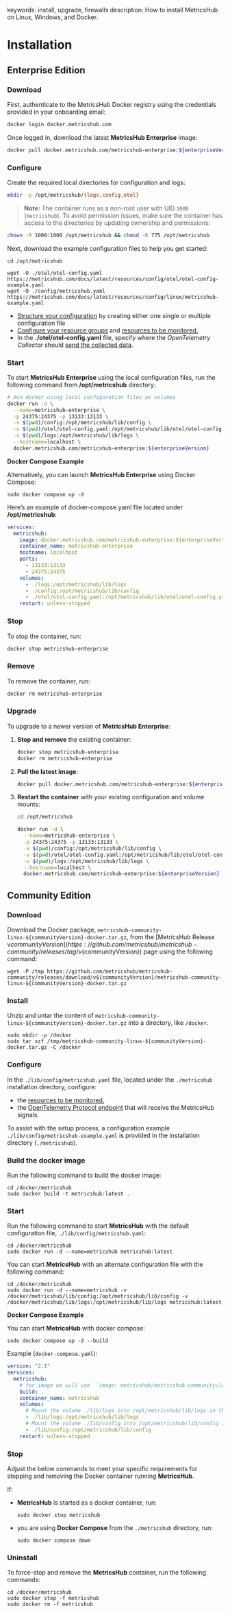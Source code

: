 keywords: install, upgrade, firewalls
description: How to install MetricsHub on Linux, Windows, and Docker.

# Installation

<!-- MACRO{toc|fromDepth=1|toDepth=1|id=toc} -->

## Enterprise Edition

### Download

First, authenticate to the MetricsHub Docker registry using the credentials provided in your onboarding email:

```bash
docker login docker.metricshub.com
```

Once logged in, download the latest **MetricsHub Enterprise** image:

```bash
docker pull docker.metricshub.com/metricshub-enterprise:${enterpriseVersion}
```

### Configure

Create the required local directories for configuration and logs:

```bash
mkdir -p /opt/metricshub/{logs,config,otel}
```

> **Note:** The container runs as a non-root user with UID `1000` (`metricshub`). To avoid permission issues, make sure the container has access to the directories by updating ownership and permissions:

```bash
chown -R 1000:1000 /opt/metricshub && chmod -R 775 /opt/metricshub
```

Next, download the example configuration files to help you get started:

```shell-session
cd /opt/metricshub

wget -O ./otel/otel-config.yaml https://metricshub.com/docs/latest/resources/config/otel/otel-config-example.yaml
wget -O ./config/metricshub.yaml https://metricshub.com/docs/latest/resources/config/linux/metricshub-example.yaml
```

* [Structure your configuration](../configuration/configure-monitoring.md#step-1-structure-your-configuration) by creating either one single or multiple configuration file
* [Configure your resource groups](../configuration/configure-monitoring.md#step-2-configure-resource-groups) and [resources to be monitored.](../configuration/configure-monitoring.md#step-3-configure-resources)
* In the **./otel/otel-config.yaml** file, specify where the _OpenTelemetry Collector_ should [send the collected data](../configuration/send-telemetry.html#configure-the-otel-collector-28enterprise-edition-29).

### Start

To start **MetricsHub Enterprise** using the local configuration files, run the following command from **/opt/metricshub** directory:

```bash
# Run docker using local configuration files as volumes
docker run -d \
  --name=metricshub-enterprise \
  -p 24375:24375 -p 13133:13133 \
  -v $(pwd)/config:/opt/metricshub/lib/config \
  -v $(pwd)/otel/otel-config.yaml:/opt/metricshub/lib/otel/otel-config.yaml \
  -v $(pwd)/logs:/opt/metricshub/lib/logs \
  --hostname=localhost \
  docker.metricshub.com/metricshub-enterprise:${enterpriseVersion}
```

**Docker Compose Example**

Alternatively, you can launch **MetricsHub Enterprise** using Docker Compose:

```shell-session
sudo docker compose up -d
```

Here’s an example of docker-compose.yaml file located under **/opt/metricshub**:

```yaml
services:
  metricshub:
    image: docker.metricshub.com/metricshub-enterprise:${enterpriseVersion}
    container_name: metricshub-enterprise
    hostname: localhost
    ports:
      - 13133:13133                                                        # OpenTelemetry Collector HealthCheck
      - 24375:24375                                                        # OpenTelemetry Collector Prometheus Exporter
    volumes:
      - ./logs:/opt/metricshub/lib/logs                                    # Mount the volume ./logs into /opt/metricshub/lib/logs in the container
      - ./config:/opt/metricshub/lib/config                                # Inject the local ./config directory into the container
      - ./otel/otel-config.yaml:/opt/metricshub/lib/otel/otel-config.yaml  # Inject local ./otel/otel-config.yaml into the container
    restart: unless-stopped
```

### Stop

To stop the container, run:

```bash
docker stop metricshub-enterprise
```

### Remove

To remove the container, run:

```bash
docker rm metricshub-enterprise
```

### Upgrade

To upgrade to a newer version of **MetricsHub Enterprise**:

1. **Stop and remove** the existing container:

   ```bash
   docker stop metricshub-enterprise
   docker rm metricshub-enterprise
   ```

2. **Pull the latest image**:

   ```bash
   docker pull docker.metricshub.com/metricshub-enterprise:${enterpriseVersion}
   ```

3. **Restart the container** with your existing configuration and volume mounts:

   ```bash
   cd /opt/metricshub

   docker run -d \
     --name=metricshub-enterprise \
     -p 24375:24375 -p 13133:13133 \
     -v $(pwd)/config:/opt/metricshub/lib/config \
     -v $(pwd)/otel/otel-config.yaml:/opt/metricshub/lib/otel/otel-config.yaml \
     -v $(pwd)/logs:/opt/metricshub/lib/logs \
     --hostname=localhost \
     docker.metricshub.com/metricshub-enterprise:${enterpriseVersion}
   ```

## Community Edition

### Download

Download the Docker package, `metricshub-community-linux-${communityVersion}-docker.tar.gz`, from the [MetricsHub Release v${communityVersion}](https://github.com/metricshub/metricshub-community/releases/tag/v${communityVersion}) page using the following command:

```shell-session
wget -P /tmp https://github.com/metricshub/metricshub-community/releases/download/v${communityVersion}/metricshub-community-linux-${communityVersion}-docker.tar.gz
```

### Install

Unzip and untar the content of `metricshub-community-linux-${communityVersion}-docker.tar.gz` into a directory, like `/docker`.

```shell-session
sudo mkdir -p /docker
sudo tar xzf /tmp/metricshub-community-linux-${communityVersion}-docker.tar.gz -C /docker
```

### Configure

In the `./lib/config/metricshub.yaml` file, located under the `./metricshub` installation directory, configure:

* the [resources to be monitored.](../configuration/configure-monitoring.md#configure-resources)
* the [OpenTelemetry Protocol endpoint](../configuration/send-telemetry.html#configure-the-otlp-exporter-28community-edition-29) that will receive the MetricsHub signals.

To assist with the setup process, a configuration example `./lib/config/metricshub-example.yaml` is provided in the installation directory (`./metricshub`).

### Build the docker image

Run the following command to build the docker image:

```shell-session
cd /docker/metricshub
sudo docker build -t metricshub:latest .
```

### Start

Run the following command to start **MetricsHub** with the default configuration file, `./lib/config/metricshub.yaml`:

```shell-session
cd /docker/metricshub
sudo docker run -d --name=metricshub metricshub:latest
```

You can start **MetricsHub** with an alternate configuration file with the following command:

```shell-session
cd /docker/metricshub
sudo docker run -d --name=metricshub -v /docker/metricshub/lib/config:/opt/metricshub/lib/config -v /docker/metricshub/lib/logs:/opt/metricshub/lib/logs metricshub:latest
```

**Docker Compose Example**

You can start **MetricsHub** with docker compose:

```shell-session
sudo docker compose up -d --build
```

Example (`docker-compose.yaml`):

```yaml
version: "2.1"
services:
  metricshub:
    # for image we will use ``image: metricshub/metricshub-community:latest``
    build: .
    container_name: metricshub
    volumes:
      # Mount the volume ./lib/logs into /opt/metricshub/lib/logs in the container
      - ./lib/logs:/opt/metricshub/lib/logs
      # Mount the volume ./lib/config into /opt/metricshub/lib/config in the container
      - ./lib/config:/opt/metricshub/lib/config
    restart: unless-stopped
```

### Stop

Adjust the below commands to meet your specific requirements for stopping and removing the Docker container running **MetricsHub**.

If:

* **MetricsHub** is started as a docker container, run:

    ```shell-session
    sudo docker stop metricshub
    ```

* you are using **Docker Compose** from the `./metricshub` directory, run:

  ```shell-session
  sudo docker compose down
  ```

### Uninstall

To force-stop and remove the **MetricsHub** container, run the following commands:

```shell-session
cd /docker/metricshub
sudo docker stop -f metricshub
sudo docker rm -f metricshub
```
